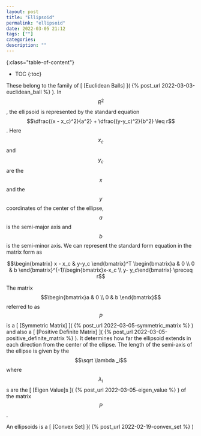 ```yaml
---
layout: post
title: "Ellipsoid"
permalink: "ellipsoid"
date: 2022-03-05 21:12
tags: [""]
categories:
description: ""
---
```


{:class="table-of-content"}
* TOC 
{:toc}

These belong to the family of [ [Euclidean Balls] ]( {% post_url
2022-03-03-euclidean_ball %} ). In $$R^2$$, the ellipsoid is represented by the
standard equation $$\dfrac{(x - x_c)^2}{a^2} + \dfrac{(y-y_c)^2}{b^2} \leq r$$.
Here $$x_c$$ and $$y_c$$ are the $$x$$ and the $$y$$ coordinates of the center
of the ellipse, $$a$$ is the semi-major axis and $$b$$ is the semi-minor axis.
We can represent the standard form equation in the matrix form as 

$$\begin{bmatrix} x - x_c & y-y_c \end{bmatrix}^T \begin{bmatrix}a & 0 \\ 0 & b
\end{bmatrix}^{-1}\begin{bmatrix}x-x_c \\ y- y_c\end{bmatrix} \preceq r$$ 

The matrix $$\begin{bmatrix}a & 0 \\ 0 & b \end{bmatrix}$$ referred to as $$P$$
is a [ [Symmetric Matrix] ]( {% post_url 2022-03-05-symmetric_matrix %} ) and
also a [ [Positive Definite Matrix] ]( {% post_url
2022-03-05-positive_definite_matrix %} ). It determines how far the ellipsoid
extends in each direction from the center of the ellipse. The length of the
semi-axis of the ellipse is given by the $$\sqrt \lambda _i$$ where
$$\lambda_i$$s are the [ [Eigen Value]s ]( {% post_url 2022-03-05-eigen_value %}
) of the matrix $$P$$.

An ellipsoids is a [ [Convex Set] ]( {% post_url 2022-02-19-convex_set %} )
